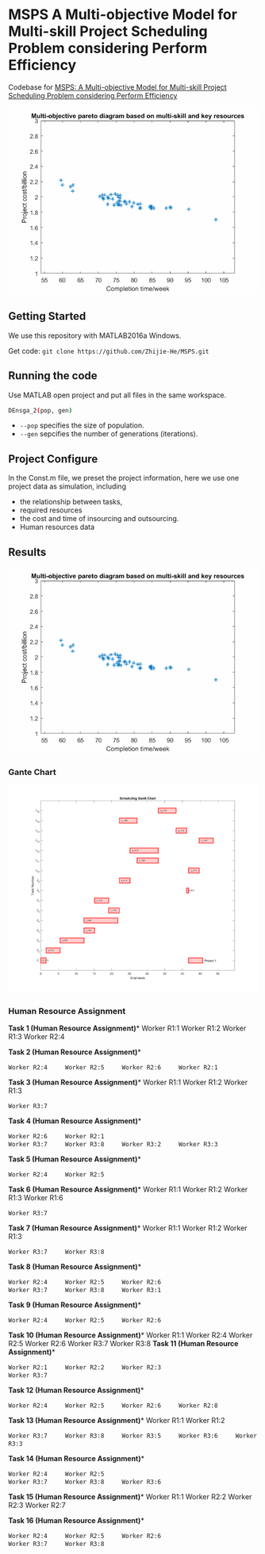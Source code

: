 # MSPS A Multi-objective Model for Multi-skill Project Scheduling Problem considering Perform Efficiency

Codebase for [MSPS: A Multi-objective Model for Multi-skill Project Scheduling Problem considering Perform Efficiency
](https://ieeexplore.ieee.org/document/8948152) 

<p align="center">
<img src="https://github.com/Zhijie-He/MSPS/blob/main/images/MSPS_generation_2d.gif"/>
</p>

## Getting Started
We use this repository with MATLAB2016a Windows.

Get code: `git clone https://github.com/Zhijie-He/MSPS.git`

## Running the code
Use MATLAB open project and put all files in the same workspace.
```bash
DEnsga_2(pop, gen)
```
- `--pop` specifies the size of population.
- `--gen` sepcifies the number of generations (iterations).

## Project Configure
In the Const.m file, we preset the project information, here we use one project data as simulation, 
including 
- the relationship between tasks, 
- required resources 
- the cost and time of insourcing and outsourcing.
- Human resources data

## Results
<img src="https://github.com/Zhijie-He/MSPS/blob/main/images/MSPS_generation_2d.gif"/>

### Gante Chart
<p align="center">
<img src="https://github.com/Zhijie-He/MSPS/blob/main/images/project_gante.png"/>
</p>


### Human Resource Assignment
************Task 1 (Human Resource Assignment)*************
	Worker R1:1		Worker R1:2		Worker R1:3	
	Worker R2:4	

************Task 2 (Human Resource Assignment)*************

	Worker R2:4		Worker R2:5		Worker R2:6		Worker R2:1	

************Task 3 (Human Resource Assignment)*************
	Worker R1:1		Worker R1:2		Worker R1:3	

	Worker R3:7	
************Task 4 (Human Resource Assignment)*************

	Worker R2:6		Worker R2:1	
	Worker R3:7		Worker R3:8		Worker R3:2		Worker R3:3	
************Task 5 (Human Resource Assignment)*************

	Worker R2:4		Worker R2:5	

************Task 6 (Human Resource Assignment)*************
	Worker R1:1		Worker R1:2		Worker R1:3		Worker R1:6	

	Worker R3:7	
************Task 7 (Human Resource Assignment)*************
	Worker R1:1		Worker R1:2		Worker R1:3	

	Worker R3:7		Worker R3:8	
************Task 8 (Human Resource Assignment)*************

	Worker R2:4		Worker R2:5		Worker R2:6	
	Worker R3:7		Worker R3:8		Worker R3:1	
************Task 9 (Human Resource Assignment)*************

	Worker R2:4		Worker R2:5		Worker R2:6	

************Task 10 (Human Resource Assignment)*************
	Worker R1:1	
	Worker R2:4		Worker R2:5		Worker R2:6	
	Worker R3:7		Worker R3:8	
************Task 11 (Human Resource Assignment)*************

	Worker R2:1		Worker R2:2		Worker R2:3	
	Worker R3:7	
************Task 12 (Human Resource Assignment)*************

	Worker R2:4		Worker R2:5		Worker R2:6		Worker R2:8	

************Task 13 (Human Resource Assignment)*************
	Worker R1:1		Worker R1:2	

	Worker R3:7		Worker R3:8		Worker R3:5		Worker R3:6		Worker R3:3	
************Task 14 (Human Resource Assignment)*************

	Worker R2:4		Worker R2:5	
	Worker R3:7		Worker R3:8		Worker R3:6	
************Task 15 (Human Resource Assignment)*************
	Worker R1:1	
	Worker R2:2		Worker R2:3		Worker R2:7	

************Task 16 (Human Resource Assignment)*************

	Worker R2:4		Worker R2:5		Worker R2:6	
	Worker R3:7		Worker R3:8	

